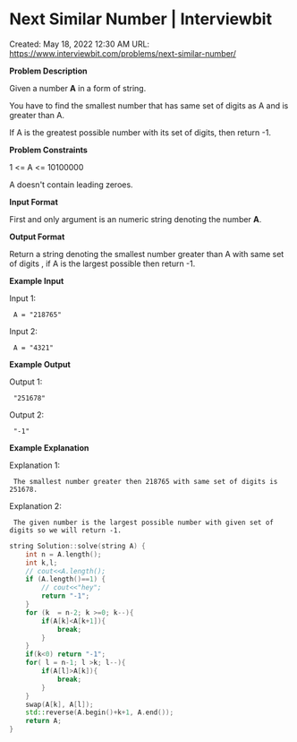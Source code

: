 # Next Similar Number | Interviewbit

Created: May 18, 2022 12:30 AM
URL: https://www.interviewbit.com/problems/next-similar-number/

**Problem Description**

Given a number **A** in a form of string.

You have to find the smallest number that has same set of digits as A and is greater than A.

If A is the greatest possible number with its set of digits, then return -1.

**Problem Constraints**

1 <= A <= 10100000

A doesn't contain leading zeroes.

**Input Format**

First and only argument is an numeric string denoting the number **A**.

**Output Format**

Return a string denoting the smallest number greater than A with same set of digits , if A is the largest possible then return -1.

**Example Input**

Input 1:

```
 A = "218765"

```

Input 2:

```
 A = "4321"

```

**Example Output**

Output 1:

```
 "251678"

```

Output 2:

```
 "-1"

```

**Example Explanation**

Explanation 1:

```
 The smallest number greater then 218765 with same set of digits is 251678.

```

Explanation 2:

```
 The given number is the largest possible number with given set of digits so we will return -1.

```

```cpp
string Solution::solve(string A) {
    int n = A.length();
    int k,l;
    // cout<<A.length();
    if (A.length()==1) {
        // cout<<"hey";
        return "-1";
    }
    for (k  = n-2; k >=0; k--){
        if(A[k]<A[k+1]){
            break;
        }
    }
    if(k<0) return "-1";
    for( l = n-1; l >k; l--){
        if(A[l]>A[k]){
            break;
        }
    }
    swap(A[k], A[l]);
    std::reverse(A.begin()+k+1, A.end()); 
    return A;
}
```